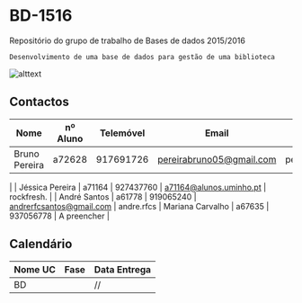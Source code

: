 # BD-1516 #
Repositório do grupo de trabalho de Bases de dados 2015/2016

	Desenvolvimento de uma base de dados para gestão de uma biblioteca

![alttext](https://lh5.googleusercontent.com/-deJqkJVCH1Q/AAAAAAAAAAI/AAAAAAAAAAQ/rL8HWmcDRnw/photo.jpg)


## Contactos ##

| Nome            | nº Aluno | Telemóvel | Email                                                 | Skype            |
|------------------|----------|-----------|------------------------------------------------------|------------------|
| Bruno Pereira    | a72628   | 917691726 | [pereirabruno05@gmail.com](pereirabruno05@gmail.com) | pereira.bruno.pg
|
| Jéssica Pereira  | a71164   | 927437760 | [a71164@alunos.uminho.pt](a71164@alunos.uminho.pt)   | rockfresh.
|
| André Santos     | a61778   | 919065240 | [andrerfcsantos@gmail.com](andrerfcsantos@gmail.com) | andre.rfcs
| Mariana Carvalho | a67635   | 937056778 |  A preencher                                         |



## Calendário ##

| Nome   UC       | Fase       | Data Entrega |
|-----------------|------------|--------------|
| BD              |            | //           |


















